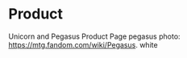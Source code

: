 # Product
Unicorn and Pegasus Product Page
pegasus photo: https://mtg.fandom.com/wiki/Pegasus. white